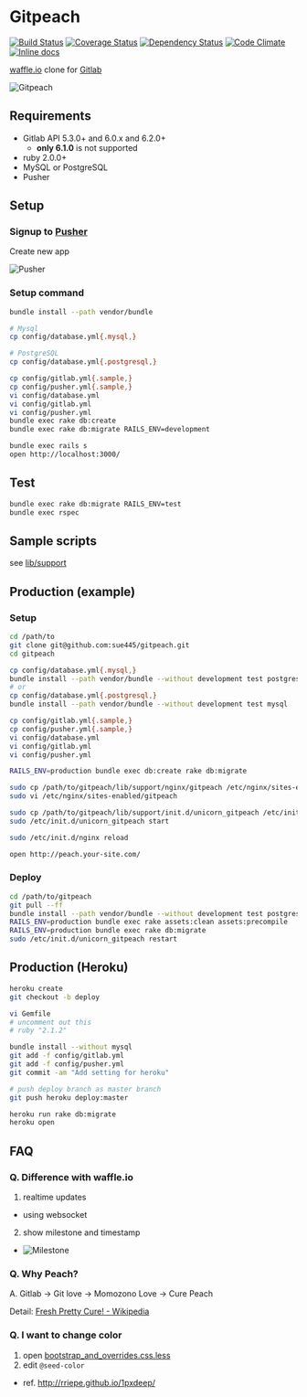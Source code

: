 # Gitpeach

[![Build Status](https://travis-ci.org/sue445/gitpeach.png)](https://travis-ci.org/sue445/gitpeach)
[![Coverage Status](https://coveralls.io/repos/sue445/gitpeach/badge.png)](https://coveralls.io/r/sue445/gitpeach)
[![Dependency Status](https://gemnasium.com/sue445/gitpeach.png)](https://gemnasium.com/sue445/gitpeach)
[![Code Climate](https://codeclimate.com/github/sue445/gitpeach.png)](https://codeclimate.com/github/sue445/gitpeach)
[![Inline docs](http://inch-ci.org/github/sue445/gitpeach.svg?branch=master)](http://inch-ci.org/github/sue445/gitpeach)

[waffle.io](https://waffle.io/) clone for [Gitlab](http://gitlab.org/)

![Gitpeach](https://raw.github.com/sue445/gitpeach/master/shots/gitpeach.gif)

## Requirements
* Gitlab API 5.3.0+ and 6.0.x and 6.2.0+
  * **only 6.1.0** is not supported
* ruby 2.0.0+
* MySQL or PostgreSQL
* Pusher

## Setup
### Signup to [Pusher](https://app.pusher.com/)
Create new app

![Pusher](https://raw.github.com/sue445/gitpeach/master/shots/pusher.png)

### Setup command
```sh
bundle install --path vendor/bundle

# Mysql
cp config/database.yml{.mysql,}

# PostgreSQL
cp config/database.yml{.postgresql,}

cp config/gitlab.yml{.sample,}
cp config/pusher.yml{.sample,}
vi config/database.yml
vi config/gitlab.yml
vi config/pusher.yml
bundle exec rake db:create
bundle exec rake db:migrate RAILS_ENV=development

bundle exec rails s
open http://localhost:3000/
```

## Test
```sh
bundle exec rake db:migrate RAILS_ENV=test
bundle exec rspec
```

## Sample scripts
see [lib/support](lib/support)

## Production (example)
### Setup
```sh
cd /path/to
git clone git@github.com:sue445/gitpeach.git
cd gitpeach

cp config/database.yml{.mysql,}
bundle install --path vendor/bundle --without development test postgres
# or 
cp config/database.yml{.postgresql,}
bundle install --path vendor/bundle --without development test mysql

cp config/gitlab.yml{.sample,}
cp config/pusher.yml{.sample,}
vi config/database.yml
vi config/gitlab.yml
vi config/pusher.yml

RAILS_ENV=production bundle exec db:create rake db:migrate

sudo cp /path/to/gitpeach/lib/support/nginx/gitpeach /etc/nginx/sites-enabled/gitpeach
sudo vi /etc/nginx/sites-enabled/gitpeach

sudo cp /path/to/gitpeach/lib/support/init.d/unicorn_gitpeach /etc/init.d/unicorn_gitpeach
sudo /etc/init.d/unicorn_gitpeach start

sudo /etc/init.d/nginx reload

open http://peach.your-site.com/
```

### Deploy
```sh
cd /path/to/gitpeach
git pull --ff
bundle install --path vendor/bundle --without development test postgres
RAILS_ENV=production bundle exec rake assets:clean assets:precompile
RAILS_ENV=production bundle exec rake db:migrate
sudo /etc/init.d/unicorn_gitpeach restart
```

## Production (Heroku)
```sh
heroku create
git checkout -b deploy

vi Gemfile
# uncomment out this
# ruby "2.1.2"

bundle install --without mysql
git add -f config/gitlab.yml
git add -f config/pusher.yml
git commit -am "Add setting for heroku"

# push deploy branch as master branch
git push heroku deploy:master

heroku run rake db:migrate
heroku open 
```

## FAQ
### Q. Difference with waffle.io
1. realtime updates
  * using websocket
2. show milestone and timestamp
  * ![Milestone](https://raw.github.com/sue445/gitpeach/master/shots/issue.png)

### Q. Why Peach?
A. Gitlab -> Git love -> Momozono Love -> Cure Peach

Detail: [Fresh Pretty Cure! - Wikipedia](http://en.wikipedia.org/wiki/Fresh_Pretty_Cure!)

### Q. I want to change color
1. open [bootstrap_and_overrides.css.less](app/assets/stylesheets/bootstrap_and_overrides.css.less)
2. edit `@seed-color`
  * ref. http://rriepe.github.io/1pxdeep/
